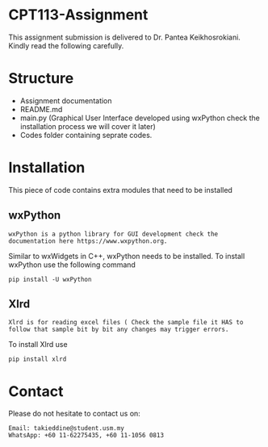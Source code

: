 # CPT113-Assignment
  This assignment submission is delivered to Dr. Pantea Keikhosrokiani. Kindly read the following carefully.
# Structure
 * Assignment documentation
 * README.md
 * main.py (Graphical User Interface developed using wxPython check the installation process we will cover it later)
 * Codes folder containing seprate codes.
# Installation
  This piece of code contains extra modules that need to be installed
  ## wxPython
    wxPython is a python library for GUI development check the documentation here https://www.wxpython.org.
 Similar to wxWidgets in C++, wxPython needs to be installed. To install wxPython use the following command
 ```
 pip install -U wxPython
 ```
  ## Xlrd
    Xlrd is for reading excel files ( Check the sample file it HAS to follow that sample bit by bit any changes may trigger errors.
To install Xlrd use 
```
pip install xlrd
```
# Contact
Please do not hesitate to contact us on:
```
Email: takieddine@student.usm.my
WhatsApp: +60 11-62275435, +60 11-1056 0813
```
